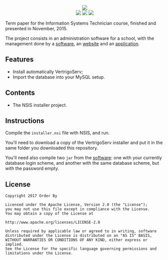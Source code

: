 <p align="center">
<img src="https://i.imgur.com/oSlvwO6.png"><br/>
<img src="https://img.shields.io/badge/presented-2015.11.25-green.svg"> <img src="https://img.shields.io/badge/grade-MB-blue.svg"> <img src="https://img.shields.io/badge/part-installer-orange.svg">
</p>

Term paper for the Information Systems Technician course, finished and presented in November, 2015.

The project consists in an administration software for a school, with the management done by a [software](https://github.com/alessandrojean/order-by-desktop), an [website](https://github.com/alessandrojean/order-by-web) and an [application](https://github.com/alessandrojean/order-by-android).

## Features
- Install automatically VertrigoServ;
- Import the database into your MySQL setup.

## Contents
- The NSIS installer project.

## Instructions

Compile the `installer.nsi` file with NSIS, and run.

You'll need to download a copy of the VertrigoServ installer and put it in the same folder you downloaded this repository.

You'll need also compile two `jar` from the [software](https://github.com/alessandrojean/order-by-desktop): one with your currently database login scheme, and another with the same database scheme, but with the password empty.

## License

    Copyright 2017 Order By

    Licensed under the Apache License, Version 2.0 (the "License");
    you may not use this file except in compliance with the License.
    You may obtain a copy of the License at

    http://www.apache.org/licenses/LICENSE-2.0

    Unless required by applicable law or agreed to in writing, software
    distributed under the License is distributed on an "AS IS" BASIS,
    WITHOUT WARRANTIES OR CONDITIONS OF ANY KIND, either express or implied.
    See the License for the specific language governing permissions and
    limitations under the License.
